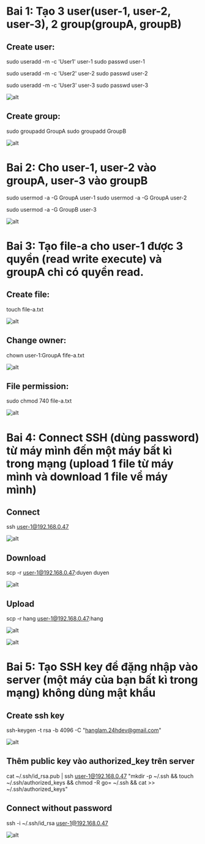 # Bai 1: Tạo 3 user(user-1, user-2, user-3), 2 group(groupA, groupB)

## Create user:
sudo useradd -m -c 'User1' user-1
sudo passwd user-1

sudo useradd -m -c 'User2' user-2
sudo passwd user-2

sudo useradd -m -c 'User3' user-3
sudo passwd user-3

![alt](image/create_user.png)

## Create group:
sudo groupadd GroupA
sudo groupadd GroupB

![alt](image/create_group.png)

# Bai 2:  Cho user-1, user-2 vào groupA, user-3 vào groupB

sudo usermod -a -G GroupA user-1
sudo usermod -a -G GroupA user-2

sudo usermod -a -G GroupB user-3

![alt](image/add_user_to_group.png)

# Bai 3: Tạo file-a cho user-1 được 3 quyền (read write execute) và groupA chỉ có quyền read.

## Create file:
touch file-a.txt

![alt](image/create_file.png)

## Change owner:
chown user-1:GroupA fife-a.txt  

![alt](image/change_owner.png)

## File permission:
sudo chmod 740 file-a.txt

![alt](image/permission.png)

# Bai 4: Connect SSH (dùng password) từ máy mình đến một máy bất kì trong mạng (upload 1 file từ máy mình và download 1 file về máy mình)

## Connect
ssh user-1@192.168.0.47

![alt](image/connect.png)

## Download 
scp -r user-1@192.168.0.47:duyen duyen

![alt](image/download.png)

## Upload
scp -r hang user-1@192.168.0.47:hang

![alt](image/upload1.png)

![alt](image/upload2.png)

# Bai 5: Tạo SSH key để đặng nhập vào server (một máy của bạn bất kì trong mạng) không dùng mật khẩu

## Create ssh key

ssh-keygen -t rsa -b 4096 -C "hanglam.24hdev@gmail.com"

![alt](image/sshkey.png)

## Thêm public key vào authorized_key trên server

cat ~/.ssh/id_rsa.pub | ssh user-1@192.168.0.47 "mkdir -p ~/.ssh && touch ~/.ssh/authorized_keys && chmod -R go= ~/.ssh && cat >> ~/.ssh/authorized_keys"

## Connect without password 

ssh -i ~/.ssh/id_rsa user-1@192.168.0.47 

![alt](image/connect_without_pass.png)